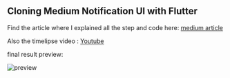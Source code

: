 ## Cloning  Medium Notification UI with Flutter

Find the article where I explained all the step and code here: [medium article](https://pmatatias.medium.com/3cc86155f57?source=friends_link&sk=c987cc73cf6232c11143e21a7dd808f3)

Also the timelipse video : [Youtube](https://youtu.be/aVjh7_NDNvc)

final result preview:

![preview](https://cdn-images-1.medium.com/v2/resize:fit:800/1*7TYf3y0meZGMP44cFjsrFg.gif)
